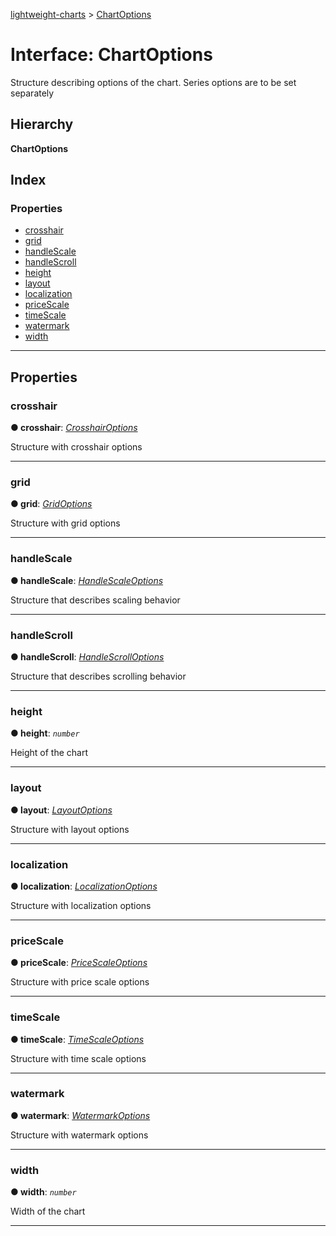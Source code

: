 [lightweight-charts](../README.md) > [ChartOptions](../interfaces/chartoptions.md)

# Interface: ChartOptions

Structure describing options of the chart. Series options are to be set separately

## Hierarchy

**ChartOptions**

## Index

### Properties

* [crosshair](chartoptions.md#crosshair)
* [grid](chartoptions.md#grid)
* [handleScale](chartoptions.md#handlescale)
* [handleScroll](chartoptions.md#handlescroll)
* [height](chartoptions.md#height)
* [layout](chartoptions.md#layout)
* [localization](chartoptions.md#localization)
* [priceScale](chartoptions.md#pricescale)
* [timeScale](chartoptions.md#timescale)
* [watermark](chartoptions.md#watermark)
* [width](chartoptions.md#width)

---

## Properties

<a id="crosshair"></a>

###  crosshair

**● crosshair**: *[CrosshairOptions](crosshairoptions.md)*

Structure with crosshair options

___
<a id="grid"></a>

###  grid

**● grid**: *[GridOptions](gridoptions.md)*

Structure with grid options

___
<a id="handlescale"></a>

###  handleScale

**● handleScale**: *[HandleScaleOptions](handlescaleoptions.md)*

Structure that describes scaling behavior

___
<a id="handlescroll"></a>

###  handleScroll

**● handleScroll**: *[HandleScrollOptions](handlescrolloptions.md)*

Structure that describes scrolling behavior

___
<a id="height"></a>

###  height

**● height**: *`number`*

Height of the chart

___
<a id="layout"></a>

###  layout

**● layout**: *[LayoutOptions](layoutoptions.md)*

Structure with layout options

___
<a id="localization"></a>

###  localization

**● localization**: *[LocalizationOptions](localizationoptions.md)*

Structure with localization options

___
<a id="pricescale"></a>

###  priceScale

**● priceScale**: *[PriceScaleOptions](pricescaleoptions.md)*

Structure with price scale options

___
<a id="timescale"></a>

###  timeScale

**● timeScale**: *[TimeScaleOptions](timescaleoptions.md)*

Structure with time scale options

___
<a id="watermark"></a>

###  watermark

**● watermark**: *[WatermarkOptions](watermarkoptions.md)*

Structure with watermark options

___
<a id="width"></a>

###  width

**● width**: *`number`*

Width of the chart

___

